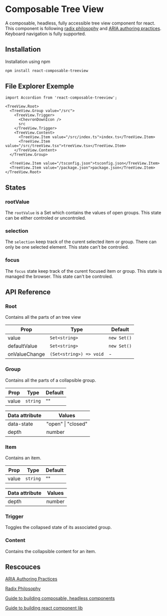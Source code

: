 
# Composable Tree View

A composable, headless, fully accessible tree view component for react. This component is following [radix philosophy](https://github.com/radix-ui/primitives/blob/main/philosophy.md) and [ARIA authoring practices](https://www.w3.org/WAI/ARIA/apg/patterns/treeview/). Keyboard navigation is fully supported.

## Installation

Installation using npm

```bash
npm install react-composable-treeview
```

## File Explorer Exemple

```tsx
import Accordion from 'react-composable-treeview';

<TreeView.Root>
  <TreeView.Group value="/src">
    <TreeView.Trigger>
      <ChevronDownIcon />
      src
    </TreeView.Trigger>
    <TreeView.Content>
      <TreeView.Item value="/src/index.ts">index.ts</TreeView.Item>
      <TreeView.Item value="/src/treeView.tsx">treeView.tsx</TreeView.Item>
    </TreeView.Content>
  </TreeView.Group>

  <TreeView.Item value="/tsconfig.json">tsconfig.json</TreeView.Item>
  <TreeView.Item value="/package.json">package.json</TreeView.Item>
</TreeView.Root>
```

## States

### rootValue

The `rootValue` is a Set which contains the values of open groups. This state can be either controled or uncontroled.

### selection

The `selection` keep track of the curent selected item or group. There can only be one selected element. This state can't be controled.

### focus

The `focus` state keep track of the curent focused item or group. This state is managed the browser. This state can't be controled.

## API Reference

### Root

Contains all the parts of an tree view

| Prop          | Type                    | Default     |
| ------------- | ----------------------- | ----------- |
| value         | `Set<string>`           | `new Set()` |
| defaultValue  | `Set<string>`           | `new Set()` |
| onValueChange | `(Set<string>) => void` | -           |

### Group

Contains all the parts of a collapsible group.

| Prop  | Type     | Default |
| ----- | -------- | ------- |
| value | `string` | ""      |

| Data attribute | Values             |
| -------------- | ------------------ |
| data-state     | "open" \| "closed" |
| depth          | number             |

### Item

Contains an item.

| Prop  | Type     | Default |
| ----- | -------- | ------- |
| value | `string` | ""      |

| Data attribute | Values |
| -------------- | ------ |
| depth          | number |

### Trigger

Toggles the collapsed state of its associated group.

### Content

Contains the collapsible content for an item.

## Rescouces

[ARIA Authoring Practices](https://www.w3.org/WAI/ARIA/apg/patterns/treeview/)

[Radix Philosophy](https://github.com/radix-ui/primitives/blob/main/philosophy.md)

[Guide to building composable, headless components](https://dev.to/haribhandari/react-build-your-own-composable-headless-components-170b)

[Guide to building react component lib](https://medium.com/simform-engineering/building-a-component-library-with-react-typescript-and-storybook-a-comprehensive-guide-ba189accdaf5)
